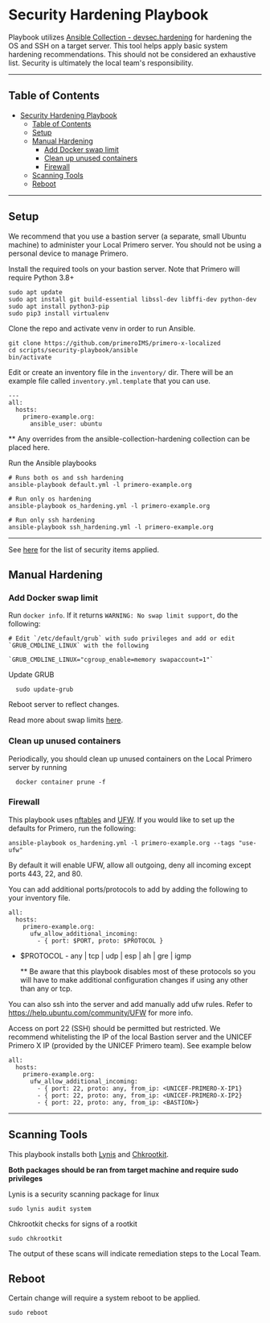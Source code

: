 Security Hardening Playbook
============

Playbook utilizes [Ansible Collection - devsec.hardening](https://github.com/quoin/ansible-collection-hardening) for hardening the OS and SSH on a target server. This tool helps apply basic system hardening recommendations. This should not be considered an exhaustive list. Security is ultimately the local team's responsibility.

---
## Table of Contents

- [Security Hardening Playbook](#security-hardening-playbook)
  - [Table of Contents](#table-of-contents)
  - [Setup](#setup)
  - [Manual Hardening](#manual-hardening)
    - [Add Docker swap limit](#add-docker-swap-limit)
    - [Clean up unused containers](#clean-up-unused-containers)
    - [Firewall](#firewall)
  - [Scanning Tools](#scanning-tools)
  - [Reboot](#reboot)

---
## Setup

We recommend that you use a bastion server (a separate, small Ubuntu machine) to administer your Local Primero server. You should not be using a personal device to manage Primero.

Install the required tools on your bastion server. Note that Primero will require Python 3.8+

    sudo apt update
    sudo apt install git build-essential libssl-dev libffi-dev python-dev
    sudo apt install python3-pip
    sudo pip3 install virtualenv


Clone the repo and activate venv in order to run Ansible.

    git clone https://github.com/primeroIMS/primero-x-localized
    cd scripts/security-playbook/ansible
    bin/activate

Edit or create an inventory file in the `inventory/` dir. There will be an example file called `inventory.yml.template` that you can use.

    ---
    all:
      hosts:
        primero-example.org:
          ansible_user: ubuntu

  ** Any overrides from the ansible-collection-hardening collection can be placed here.

Run the Ansible playbooks

    # Runs both os and ssh hardening
    ansible-playbook default.yml -l primero-example.org

    # Run only os hardening
    ansible-playbook os_hardening.yml -l primero-example.org

    # Run only ssh hardening
    ansible-playbook ssh_hardening.yml -l primero-example.org

---

See [here](https://github.com/Quoin/ansible-collection-hardening/tree/master/roles/os_hardening) for the list of security items applied.

## Manual Hardening


### Add Docker swap limit

Run `docker info`. If it returns `WARNING: No swap limit support`, do the following:

    # Edit `/etc/default/grub` with sudo privileges and add or edit `GRUB_CMDLINE_LINUX` with the following

    `GRUB_CMDLINE_LINUX="cgroup_enable=memory swapaccount=1"`

Update GRUB

      sudo update-grub

Reboot server to reflect changes.

Read more about swap limits [here](https://docs.docker.com/engine/install/linux-postinstall/#your-kernel-does-not-support-cgroup-swap-limit-capabilities).

### Clean up unused containers

Periodically, you should clean up unused containers on the Local Primero server by running

      docker container prune -f

### Firewall

This playbook uses [nftables](https://www.nftables.org/projects/nftables/index.html) and [UFW](https://wiki.debian.org/Uncomplicated%20Firewall%20%28ufw%29). If you would like to set up the defaults for Primero, run the following:

    ansible-playbook os_hardening.yml -l primero-example.org --tags "use-ufw"


By default it will enable UFW, allow all outgoing, deny all incoming except ports 443, 22, and 80.

You can add additional ports/protocols to add by adding the following to your inventory file.

```
all:
  hosts:
    primero-example.org:
      ufw_allow_additional_incoming:
        - { port: $PORT, proto: $PROTOCOL }
```
 - $PROTOCOL - any | tcp | udp | esp | ah | gre | igmp

    ** Be aware that this playbook disables most of these protocols so you will have to make additional configuration changes if using any other than any or tcp.

You can also ssh into the server and add manually add ufw rules. Refer to https://help.ubuntu.com/community/UFW for more info.

Access on port 22 (SSH) should be permitted but restricted. We recommend whitelisting the IP of the local Bastion server and the UNICEF Primero X IP (provided by the UNICEF Primero team). See example below

```
all:
  hosts:
    primero-example.org:
      ufw_allow_additional_incoming:
        - { port: 22, proto: any, from_ip: <UNICEF-PRIMERO-X-IP1}
        - { port: 22, proto: any, from_ip: <UNICEF-PRIMERO-X-IP2}
        - { port: 22, proto: any, from_ip: <BASTION>}
```

---
## Scanning Tools

This playbook installs both [Lynis](https://cisofy.com/lynis/) and [Chkrootkit](http://www.chkrootkit.org/).

**Both packages should be ran from target machine and require sudo privileges**

Lynis is a security scanning package for linux

    sudo lynis audit system

Chkrootkit checks for signs of a rootkit

    sudo chkrootkit

The output of these scans will indicate remediation steps to the Local Team.

## Reboot

Certain change will require a system reboot to be applied.

    sudo reboot
